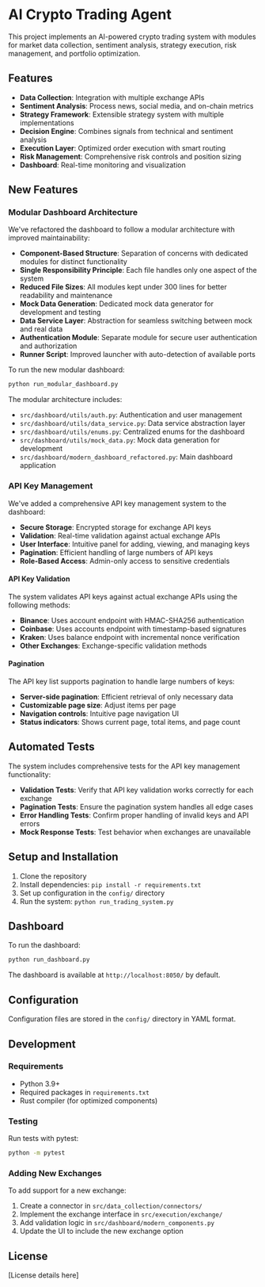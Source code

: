 # AI Crypto Trading Agent

This project implements an AI-powered crypto trading system with modules for market data collection, sentiment analysis, strategy execution, risk management, and portfolio optimization.

## Features

- **Data Collection**: Integration with multiple exchange APIs
- **Sentiment Analysis**: Process news, social media, and on-chain metrics
- **Strategy Framework**: Extensible strategy system with multiple implementations
- **Decision Engine**: Combines signals from technical and sentiment analysis
- **Execution Layer**: Optimized order execution with smart routing
- **Risk Management**: Comprehensive risk controls and position sizing
- **Dashboard**: Real-time monitoring and visualization

## New Features

### Modular Dashboard Architecture

We've refactored the dashboard to follow a modular architecture with improved maintainability:

- **Component-Based Structure**: Separation of concerns with dedicated modules for distinct functionality
- **Single Responsibility Principle**: Each file handles only one aspect of the system
- **Reduced File Sizes**: All modules kept under 300 lines for better readability and maintenance
- **Mock Data Generation**: Dedicated mock data generator for development and testing
- **Data Service Layer**: Abstraction for seamless switching between mock and real data
- **Authentication Module**: Separate module for secure user authentication and authorization
- **Runner Script**: Improved launcher with auto-detection of available ports

To run the new modular dashboard:

```bash
python run_modular_dashboard.py
```

The modular architecture includes:
- `src/dashboard/utils/auth.py`: Authentication and user management
- `src/dashboard/utils/data_service.py`: Data service abstraction layer
- `src/dashboard/utils/enums.py`: Centralized enums for the dashboard
- `src/dashboard/utils/mock_data.py`: Mock data generation for development
- `src/dashboard/modern_dashboard_refactored.py`: Main dashboard application

### API Key Management

We've added a comprehensive API key management system to the dashboard:

- **Secure Storage**: Encrypted storage for exchange API keys
- **Validation**: Real-time validation against actual exchange APIs
- **User Interface**: Intuitive panel for adding, viewing, and managing keys
- **Pagination**: Efficient handling of large numbers of API keys
- **Role-Based Access**: Admin-only access to sensitive credentials

#### API Key Validation

The system validates API keys against actual exchange APIs using the following methods:

- **Binance**: Uses account endpoint with HMAC-SHA256 authentication
- **Coinbase**: Uses accounts endpoint with timestamp-based signatures
- **Kraken**: Uses balance endpoint with incremental nonce verification
- **Other Exchanges**: Exchange-specific validation methods

#### Pagination

The API key list supports pagination to handle large numbers of keys:

- **Server-side pagination**: Efficient retrieval of only necessary data
- **Customizable page size**: Adjust items per page
- **Navigation controls**: Intuitive page navigation UI
- **Status indicators**: Shows current page, total items, and page count

## Automated Tests

The system includes comprehensive tests for the API key management functionality:

- **Validation Tests**: Verify that API key validation works correctly for each exchange
- **Pagination Tests**: Ensure the pagination system handles all edge cases
- **Error Handling Tests**: Confirm proper handling of invalid keys and API errors
- **Mock Response Tests**: Test behavior when exchanges are unavailable

## Setup and Installation

1. Clone the repository
2. Install dependencies: `pip install -r requirements.txt`
3. Set up configuration in the `config/` directory
4. Run the system: `python run_trading_system.py`

## Dashboard

To run the dashboard:

```bash
python run_dashboard.py
```

The dashboard is available at `http://localhost:8050/` by default.

## Configuration

Configuration files are stored in the `config/` directory in YAML format.

## Development

### Requirements

- Python 3.9+
- Required packages in `requirements.txt`
- Rust compiler (for optimized components)

### Testing

Run tests with pytest:

```bash
python -m pytest
```

### Adding New Exchanges

To add support for a new exchange:

1. Create a connector in `src/data_collection/connectors/`
2. Implement the exchange interface in `src/execution/exchange/`
3. Add validation logic in `src/dashboard/modern_components.py`
4. Update the UI to include the new exchange option

## License

[License details here]